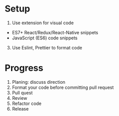 
# Setup
1. Use extension for visual code
- ES7+ React/Redux/React-Native snippets
- JavaScript (ES6) code snippets

3. Use Eslint, Prettier to format code

# Progress
1. Planing: discuss direction
2. Format your code before committing pull request
2. Pull quest
3. Review
4. Refactor code
5. Release
